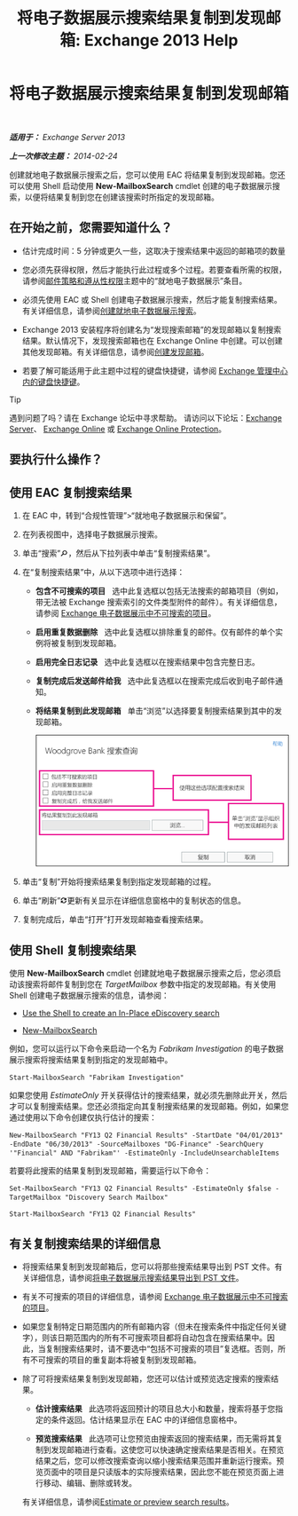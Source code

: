 ﻿---
title: '将电子数据展示搜索结果复制到发现邮箱: Exchange 2013 Help'
TOCTitle: 将电子数据展示搜索结果复制到发现邮箱
ms:assetid: bff2ce89-9e6f-494a-bd6a-2f2011507845
ms:mtpsurl: https://technet.microsoft.com/zh-cn/library/Dn624163(v=EXCHG.150)
ms:contentKeyID: 61183396
ms.date: 01/11/2018
mtps_version: v=EXCHG.150
ms.translationtype: HT
---

# 将电子数据展示搜索结果复制到发现邮箱

 

_**适用于：** Exchange Server 2013_

_**上一次修改主题：** 2014-02-24_

创建就地电子数据展示搜索之后，您可以使用 EAC 将结果复制到发现邮箱。您还可以使用 Shell 启动使用 **New-MailboxSearch** cmdlet 创建的电子数据展示搜索，以便将结果复制到您在创建该搜索时所指定的发现邮箱。

## 在开始之前，您需要知道什么？

  - 估计完成时间：5 分钟或更久一些，这取决于搜索结果中返回的邮箱项的数量

  - 您必须先获得权限，然后才能执行此过程或多个过程。若要查看所需的权限，请参阅[邮件策略和遵从性权限](messaging-policy-and-compliance-permissions-exchange-2013-help.md)主题中的“就地电子数据展示”条目。

  - 必须先使用 EAC 或 Shell 创建电子数据展示搜索，然后才能复制搜索结果。有关详细信息，请参阅[创建就地电子数据展示搜索](https://docs.microsoft.com/zh-cn/exchange/security-and-compliance/in-place-ediscovery/create-in-place-ediscovery-search)。

  - Exchange 2013 安装程序将创建名为“发现搜索邮箱”的发现邮箱以复制搜索结果。默认情况下，发现搜索邮箱也在 Exchange Online 中创建。可以创建其他发现邮箱。有关详细信息，请参阅[创建发现邮箱](create-a-discovery-mailbox-exchange-2013-help.md)。

  - 若要了解可能适用于此主题中过程的键盘快捷键，请参阅 [Exchange 管理中心内的键盘快捷键](keyboard-shortcuts-in-the-exchange-admin-center-exchange-online-protection-help.md)。

> [!TIP]  
> 遇到问题了吗？请在 Exchange 论坛中寻求帮助。 请访问以下论坛：<a href="https://go.microsoft.com/fwlink/p/?linkid=60612">Exchange Server</a>、 <a href="https://go.microsoft.com/fwlink/p/?linkid=267542">Exchange Online</a> 或 <a href="https://go.microsoft.com/fwlink/p/?linkid=285351">Exchange Online Protection</a>。


## 要执行什么操作？

## 使用 EAC 复制搜索结果

1.  在 EAC 中，转到“合规性管理”\>“就地电子数据展示和保留”。

2.  在列表视图中，选择电子数据展示搜索。

3.  单击“搜索”![搜索图标](images/Dn750895.773574d0-9b92-4cab-9f6b-81532c7418b9(EXCHG.150).gif "搜索图标")，然后从下拉列表中单击“复制搜索结果”。

4.  在“复制搜索结果”中，从以下选项中进行选择：
    
      - **包含不可搜索的项目**   选中此复选框以包括无法搜索的邮箱项目（例如，带无法被 Exchange 搜索索引的文件类型附件的邮件）。有关详细信息，请参阅 [Exchange 电子数据展示中不可搜索的项目](unsearchable-items-in-exchange-ediscovery-exchange-2013-help.md)。
    
      - **启用重复数据删除**   选中此复选框以排除重复的邮件。仅有邮件的单个实例将被复制到发现邮箱。
    
      - **启用完全日志记录**   选中此复选框以在搜索结果中包含完整日志。
    
      - **复制完成后发送邮件给我**   选中此复选框以在搜索完成后收到电子邮件通知。
    
      - **将结果复制到此发现邮箱**   单击“浏览”以选择要复制搜索结果到其中的发现邮箱。
        
        ![复制搜索结果](images/Dn624163.875e25ed-8308-408c-92c4-8c76fc9d9bfc(EXCHG.150).gif "复制搜索结果")  

5.  单击“复制”开始将搜索结果复制到指定发现邮箱的过程。

6.  单击“刷新”![刷新图标](images/Dd353189.85f271ca-32a4-426c-842a-d2172567099d(EXCHG.150).gif "刷新图标")更新有关显示在详细信息窗格中的复制状态的信息。

7.  复制完成后，单击“打开”打开发现邮箱查看搜索结果。

## 使用 Shell 复制搜索结果

使用 **New-MailboxSearch** cmdlet 创建就地电子数据展示搜索之后，您必须启动该搜索将邮件复制到您在 *TargetMailbox* 参数中指定的发现邮箱。有关使用 Shell 创建电子数据展示搜索的信息，请参阅：

  - [Use the Shell to create an In-Place eDiscovery search](https://docs.microsoft.com/zh-cn/exchange/security-and-compliance/in-place-ediscovery/create-in-place-ediscovery-search)

  - [New-MailboxSearch](https://technet.microsoft.com/zh-cn/library/dd298064\(v=exchg.150\))

例如，您可以运行以下命令来启动一个名为 *Fabrikam Investigation* 的电子数据展示搜索将搜索结果复制到指定的发现邮箱中。

    Start-MailboxSearch "Fabrikam Investigation"

如果您使用 *EstimateOnly* 开关获得估计的搜索结果，就必须先删除此开关，然后才可以复制搜索结果。您还必须指定向其复制搜索结果的发现邮箱。例如，如果您通过使用以下命令创建仅执行估计的搜索：

    New-MailboxSearch "FY13 Q2 Financial Results" -StartDate "04/01/2013" -EndDate "06/30/2013" -SourceMailboxes "DG-Finance" -SearchQuery '"Financial" AND "Fabrikam"' -EstimateOnly -IncludeUnsearchableItems

若要将此搜索的结果复制到发现邮箱，需要运行以下命令：
  ```
  Set-MailboxSearch "FY13 Q2 Financial Results" -EstimateOnly $false -TargetMailbox "Discovery Search Mailbox"
  ```
  ```
  Start-MailboxSearch "FY13 Q2 Financial Results"
  ```

## 有关复制搜索结果的详细信息

  - 将搜索结果复制到发现邮箱后，您可以将那些搜索结果导出到 PST 文件。有关详细信息，请参阅[将电子数据展示搜索结果导出到 PST 文件](export-ediscovery-search-results-to-a-pst-file-exchange-2013-help.md)。

  - 有关不可搜索的项目的详细信息，请参阅 [Exchange 电子数据展示中不可搜索的项目](unsearchable-items-in-exchange-ediscovery-exchange-2013-help.md)。

  - 如果您复制特定日期范围内的所有邮箱内容（但未在搜索条件中指定任何关键字），则该日期范围内的所有不可搜索项目都将自动包含在搜索结果中。因此，当复制搜索结果时，请不要选中“包括不可搜索的项目”复选框。否则，所有不可搜索的项目的重复副本将被复制到发现邮箱。

  - 除了可将搜索结果复制到发现邮箱，您还可以估计或预览选定搜索的搜索结果。
    
      - **估计搜索结果**   此选项将返回预计的项目总大小和数量，搜索将基于您指定的条件返回。估计结果显示在 EAC 中的详细信息窗格中。
    
      - **预览搜索结果**   此选项可让您预览由搜索返回的搜索结果，而无需将其复制到发现邮箱进行查看。这使您可以快速确定搜索结果是否相关。在预览结果之后，您可以修改搜索查询以缩小搜索结果范围并重新运行搜索。预览页面中的项目是只读版本的实际搜索结果，因此您不能在预览页面上进行移动、编辑、删除或转发。
    
    有关详细信息，请参阅[Estimate or preview search results](https://docs.microsoft.com/zh-cn/exchange/security-and-compliance/in-place-ediscovery/create-in-place-ediscovery-search)。

